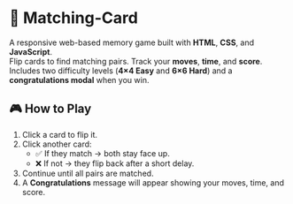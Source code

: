 # 🧠 Matching-Card

A responsive web-based memory game built with **HTML**, **CSS**, and **JavaScript**.  
Flip cards to find matching pairs. Track your **moves**, **time**, and **score**.  
Includes two difficulty levels (**4×4 Easy** and **6×6 Hard**) and a **congratulations modal** when you win.

## 🎮 How to Play
1. Click a card to flip it.
2. Click another card:
   - ✅ If they match → both stay face up.
   - ❌ If not → they flip back after a short delay.
3. Continue until all pairs are matched.
4. A **Congratulations** message will appear showing your moves, time, and score.
